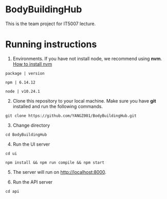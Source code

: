 # BodyBuildingHub

This is the team project for IT5007 lecture.

# Running instructions

1. Environments. If you have not install node, we recommend using **nvm**. [How to install nvm](https://github.com/nvm-sh/nvm/tree/v0.39.1)

`package | version`

`npm | 6.14.12`

`node | v10.24.1`

2. Clone this repository to your local machine. Make sure you have **git** installed and run the following commands.

`git clone https://github.com/YANGZ001/BodyBuildingHub.git`

3. Change directory

`cd BodyBuildingHub`

4. Run the UI server

`cd ui`

`npm install && npm run compile && npm start`

5. The server will run on [http://localhost:8000](http://localhost:8000).

6. Run the API server

`cd api`


